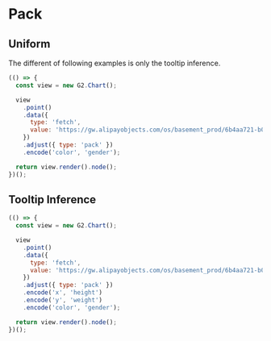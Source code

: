 # Pack

## Uniform

The different of following examples is only the tooltip inference.

```js
(() => {
  const view = new G2.Chart();

  view
    .point()
    .data({
      type: 'fetch',
      value: 'https://gw.alipayobjects.com/os/basement_prod/6b4aa721-b039-49b9-99d8-540b3f87d339.json',
    })
    .adjust({ type: 'pack' })
    .encode('color', 'gender');

  return view.render().node();
})();
```

## Tooltip Inference

```js
(() => {
  const view = new G2.Chart();

  view
    .point()
    .data({
      type: 'fetch',
      value: 'https://gw.alipayobjects.com/os/basement_prod/6b4aa721-b039-49b9-99d8-540b3f87d339.json',
    })
    .adjust({ type: 'pack' })
    .encode('x', 'height')
    .encode('y', 'weight')
    .encode('color', 'gender');

  return view.render().node();
})();
```
